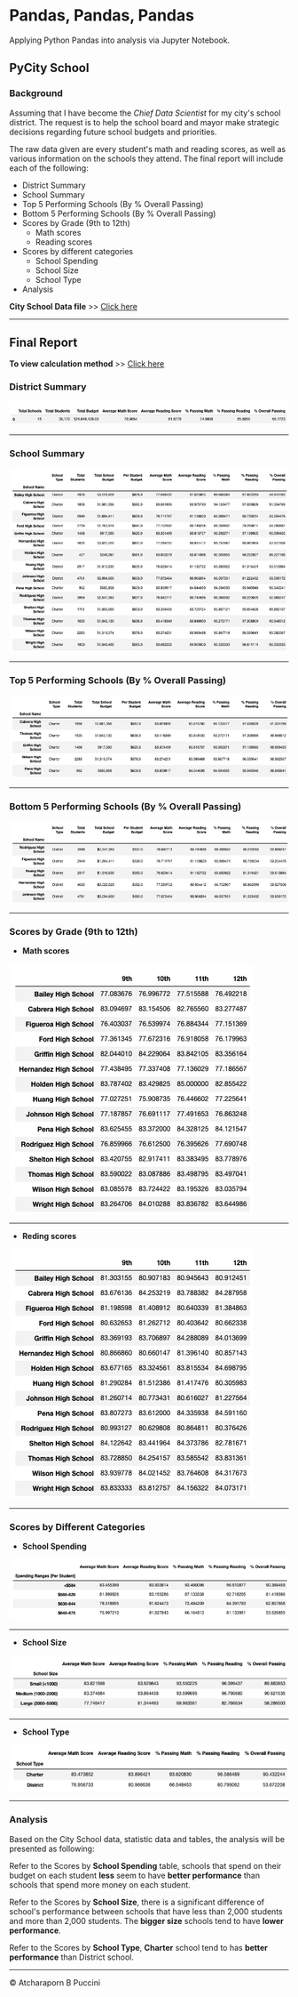 # Pandas, Pandas, Pandas

Applying Python Pandas into analysis via Jupyter Notebook.

## PyCity School

### Background

Assuming that I have become the *Chief Data Scientist* for my city's school district. The request is to help the school board and mayor make strategic decisions regarding future school budgets and priorities. 

The raw data given are every student's math and reading scores, as well as various information on the schools they attend. The final report will include each of the following:

* District Summary
* School Summary
* Top 5 Performing Schools (By % Overall Passing)
* Bottom 5 Performing Schools (By % Overall Passing)
* Scores by Grade (9th to 12th)
    * Math scores
    * Reading scores
* Scores by different categories
    * School Spending
    * School Size
    * School Type
* Analysis

**City School Data file** >> [Click here](Resources/city_school_data_complete.csv)

---

## Final Report

**To view calculation method** >> [Click here](https://nbviewer.jupyter.org/github/abpuccini/pandas-challenge/blob/master/PyCitySchools/PyCitySchool.ipynb)

### District Summary

![district_summary](Images/district_summary.png)

---

### School Summary

![school_summary](Images/school_summary.png)

---

### Top 5 Performing Schools (By % Overall Passing)

![top_5](Images/top_5.png)

---

### Bottom 5 Performing Schools (By % Overall Passing)

![school_summary](Images/bottom_5.png)

---

### Scores by Grade (9th to 12th)

* **Math scores**

![school_summary](Images/math_by_grade.png)

---

* **Reding scores**

![school_summary](Images/reading_by_grade.png)

---

### Scores by Different Categories

* **School Spending**

![school_summary](Images/avg_scores_spending.png)

---

* **School Size**

![school_summary](Images/avg_scores_size.png)

---

* **School Type**

![school_summary](Images/avg_scores_type.png)

---

### Analysis

Based on the City School data, statistic data and tables, the analysis will be presented as following:

Refer to the Scores by **School Spending** table, schools that spend on their budget on each student **less** seem to have **better performance** than schools that spend more money on each student.

Refer to the Scores by **School Size**, there is a significant difference of school's performance between schools that have less than 2,000 students and more than 2,000 students. The **bigger size** schools tend to have **lower performance**.

Refer to the Scores by **School Type**, **Charter** school tend to has **better performance** than District school.

---

© Atcharaporn B Puccini